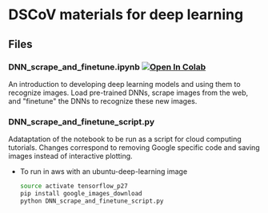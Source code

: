 # DSCoV materials for deep learning

## Files

### DNN_scrape_and_finetune.ipynb <a href="https://colab.research.google.com/github/dscov-tutorials/deep_learning/blob/master/DNN_scrape_and_finetune.ipynb" target="_parent"><img src="https://colab.research.google.com/assets/colab-badge.svg" alt="Open In Colab"/></a>
An introduction to developing deep learning models and using them to recognize images. Load pre-trained DNNs, scrape images from the web, and "finetune" the DNNs to recognize these new images.

### DNN_scrape_and_finetune_script.py
Adataptation of the notebook to be run as a script for cloud computing tutorials. Changes correspond to removing Google specific code and saving images instead of interactive plotting.

* To run in aws with an ubuntu-deep-learning image

  ```bash
  source activate tensorflow_p27
  pip install google_images_download
  python DNN_scrape_and_finetune_script.py
  ```

